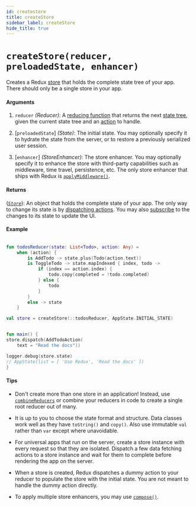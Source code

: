 ```yaml
---
id: createstore
title: createStore
sidebar_label: createStore
hide_title: true
---
```


# `createStore(reducer, preloadedState, enhancer)`

Creates a Redux [store](Store.md) that holds the complete state tree of your app.  
There should only be a single store in your app.

#### Arguments

1. `reducer` _(Reducer)_: A [reducing function](../Glossary.md#reducer) that returns the next [state tree](../Glossary.md#state), given the current state tree and an [action](../Glossary.md#action) to handle.

2. [`preloadedState`] _(State)_: The initial state. You may optionally specify it to hydrate the state from the server, or to restore a previously serialized user session. 

3. [`enhancer`] _(StoreEnhancer)_: The store enhancer. You may optionally specify it to enhance the store with third-party capabilities such as middleware, time travel, persistence, etc. The only store enhancer that ships with Redux is [`applyMiddleware()`](./applyMiddleware.md).

#### Returns

([_`Store`_](Store.md)): An object that holds the complete state of your app. The only way to change its state is by [dispatching actions](Store.md#dispatchaction). You may also [subscribe](Store.md#subscribelistener) to the changes to its state to update the UI.

#### Example

```kotlin

fun todosReducer(state: List<Todo>, action: Any) =
    when (action) {
        is AddTodo -> state.plus(Todo(action.text))
        is ToggleTodo -> state.mapIndexed { index, todo ->
            if (index == action.index) {
                todo.copy(completed = !todo.completed)
            } else {
                todo
            }
        }
        else -> state
    }

val store = createStore(::todosReducer, AppState.INITIAL_STATE)


fun main() {
store.dispatch(AddTodoAction(
    text = "Read the docs"))

logger.debug(store.state)
// AppState(list = [ 'Use Redux', 'Read the docs' ])
}
```

#### Tips

- Don't create more than one store in an application! Instead, use [`combineReducers`](combineReducers.md) or combine your reducers in code to create a single root reducer out of many.

- It is up to you to choose the state format and structure.  Data classes work well as they have `toString()` and `copy()`.  Also use immutable `val` rather than `var` except where unavoidable.

- For universal apps that run on the server, create a store instance with every request so that they are isolated. Dispatch a few data fetching actions to a store instance and wait for them to complete before rendering the app on the server.

- When a store is created, Redux dispatches a dummy action to your reducer to populate the store with the initial state. You are not meant to handle the dummy action directly. 

- To apply multiple store enhancers, you may use [`compose()`](./compose.md).
